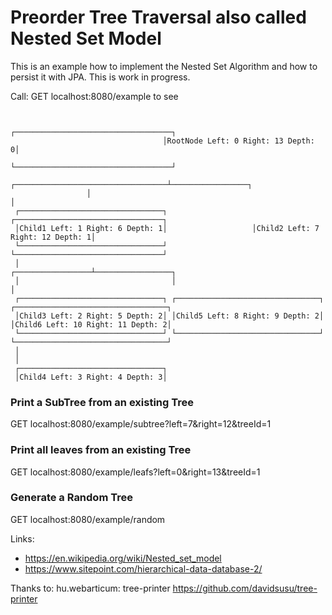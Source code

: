 #  Preorder Tree Traversal also called Nested Set Model

This is an example how to implement the Nested Set Algorithm and how to persist it with JPA.
This is work in progress.

Call: GET localhost:8080/example to see

```

                                  ┌───────────────────────────────────┐
                                  │RootNode Left: 0 Right: 13 Depth: 0│
                                  └───────────────────────────────────┘
                 ┌──────────────────────────────────┴─────────────────┐
                 │                                                    │
 ┌────────────────────────────────┐                   ┌─────────────────────────────────┐
 │Child1 Left: 1 Right: 6 Depth: 1│                   │Child2 Left: 7 Right: 12 Depth: 1│
 └────────────────────────────────┘                   └─────────────────────────────────┘
 │                                  ┌─────────────────┴─────────────────┐
 │                                  │                                   │
 ┌────────────────────────────────┐ ┌────────────────────────────────┐ ┌──────────────────────────────────┐
 │Child3 Left: 2 Right: 5 Depth: 2│ │Child5 Left: 8 Right: 9 Depth: 2│ │Child6 Left: 10 Right: 11 Depth: 2│
 └────────────────────────────────┘ └────────────────────────────────┘ └──────────────────────────────────┘
 │
 │
 ┌────────────────────────────────┐
 │Child4 Left: 3 Right: 4 Depth: 3│
```


### Print a SubTree from an existing Tree

GET localhost:8080/example/subtree?left=7&right=12&treeId=1


### Print all leaves from an existing Tree

GET localhost:8080/example/leafs?left=0&right=13&treeId=1

### Generate a Random Tree

GET localhost:8080/example/random


Links: 
- https://en.wikipedia.org/wiki/Nested_set_model
- https://www.sitepoint.com/hierarchical-data-database-2/

Thanks to: hu.webarticum: tree-printer https://github.com/davidsusu/tree-printer 